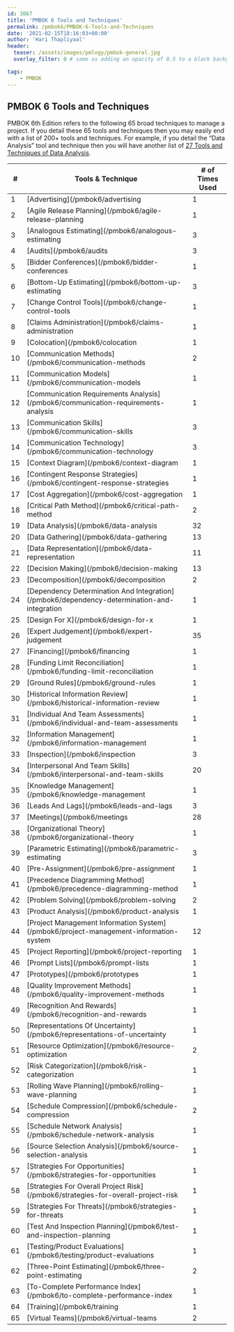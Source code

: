 ```yaml
---
id: 3067    
title: 'PMBOK 6 Tools and Techniques'
permalink: /pmbok6/PMBOK-6-Tools-and-Techniques
date: '2021-02-15T18:16:03+00:00'
author: 'Hari Thapliyaal'
header:
  teaser: /assets/images/pmlogy/pmbok-general.jpg
  overlay_filter: 0 # same as adding an opacity of 0.5 to a black background

tags:
    - PMBOK
---
```


## PMBOK 6 Tools and Techniques

PMBOK 6th Edition refers to the following 65 broad techniques to manage a project. If you detail these 65 tools and techniques then you may easily end with a list of 200+ tools and techniques. For example, if you detail the “Data Analysis” tool and technique then you will have another list of [27 Tools and Techniques of Data Analysis](/pmbok6/data-analysis/).

| **\#** | **Tools &amp; Technique** | **\# of Times Used** |
|---|---|---|
| 1 | [Advertising](/pmbok6/advertising | 1|
| 2 | [Agile Release Planning](/pmbok6/agile-release-planning | 1|
| 3 | [Analogous Estimating](/pmbok6/analogous-estimating | 3|
| 4 | [Audits](/pmbok6/audits | 3|
| 5 | [Bidder Conferences](/pmbok6/bidder-conferences | 1|
| 6 | [Bottom-Up Estimating](/pmbok6/bottom-up-estimating | 3|
| 7 | [Change Control Tools](/pmbok6/change-control-tools | 1|
| 8 | [Claims Administration](/pmbok6/claims-administration | 1|
| 9 | [Colocation](/pmbok6/colocation | 1|
| 10 | [Communication Methods](/pmbok6/communication-methods | 2|
| 11 | [Communication Models](/pmbok6/communication-models | 1|
| 12 | [Communication Requirements Analysis](/pmbok6/communication-requirements-analysis | 1|
| 13 | [Communication Skills](/pmbok6/communication-skills | 3|
| 14 | [Communication Technology](/pmbok6/communication-technology | 3|
| 15 | [Context Diagram](/pmbok6/context-diagram | 1|
| 16 | [Contingent Response Strategies](/pmbok6/contingent-response-strategies | 1|
| 17 | [Cost Aggregation](/pmbok6/cost-aggregation | 1|
| 18 | [Critical Path Method](/pmbok6/critical-path-method | 2|
| 19 | [Data Analysis](/pmbok6/data-analysis | 32|
| 20 | [Data Gathering](/pmbok6/data-gathering | 13|
| 21 | [Data Representation](/pmbok6/data-representation | 11|
| 22 | [Decision Making](/pmbok6/decision-making | 13|
| 23 | [Decomposition](/pmbok6/decomposition | 2|
| 24 | [Dependency Determination And Integration](/pmbok6/dependency-determination-and-integration | 1|
| 25 | [Design For X](/pmbok6/design-for-x | 1|
| 26 | [Expert Judgement](/pmbok6/expert-judgement | 35|
| 27 | [Financing](/pmbok6/financing | 1|
| 28 | [Funding Limit Reconciliation](/pmbok6/funding-limit-reconciliation | 1|
| 29 | [Ground Rules](/pmbok6/ground-rules | 1|
| 30 | [Historical Information Review](/pmbok6/historical-information-review | 1|
| 31 | [Individual And Team Assessments](/pmbok6/individual-and-team-assessments | 1|
| 32 | [Information Management](/pmbok6/information-management | 1|
| 33 | [Inspection](/pmbok6/inspection | 3|
| 34 | [Interpersonal And Team Skills](/pmbok6/interpersonal-and-team-skills | 20|
| 35 | [Knowledge Management](/pmbok6/knowledge-management | 1|
| 36 | [Leads And Lags](/pmbok6/leads-and-lags | 3|
| 37 | [Meetings](/pmbok6/meetings | 28|
| 38 | [Organizational Theory](/pmbok6/organizational-theory | 1|
| 39 | [Parametric Estimating](/pmbok6/parametric-estimating | 3|
| 40 | [Pre-Assignment](/pmbok6/pre-assignment | 1|
| 41 | [Precedence Diagramming Method](/pmbok6/precedence-diagramming-method | 1|
| 42 | [Problem Solving](/pmbok6/problem-solving | 2|
| 43 | [Product Analysis](/pmbok6/product-analysis | 1|
| 44 | [Project Management Information System](/pmbok6/project-management-information-system | 12|
| 45 | [Project Reporting](/pmbok6/project-reporting | 1|
| 46 | [Prompt Lists](/pmbok6/prompt-lists | 1|
| 47 | [Prototypes](/pmbok6/prototypes | 1|
| 48 | [Quality Improvement Methods](/pmbok6/quality-improvement-methods | 1|
| 49 | [Recognition And Rewards](/pmbok6/recognition-and-rewards | 1|
| 50 | [Representations Of Uncertainty](/pmbok6/representations-of-uncertainty | 1|
| 51 | [Resource Optimization](/pmbok6/resource-optimization | 2|
| 52 | [Risk Categorization](/pmbok6/risk-categorization | 1|
| 53 | [Rolling Wave Planning](/pmbok6/rolling-wave-planning | 1|
| 54 | [Schedule Compression](/pmbok6/schedule-compression | 2|
| 55 | [Schedule Network Analysis](/pmbok6/schedule-network-analysis | 1|
| 56 | [Source Selection Analysis](/pmbok6/source-selection-analysis | 1|
| 57 | [Strategies For Opportunities](/pmbok6/strategies-for-opportunities | 1|
| 58 | [Strategies For Overall Project Risk](/pmbok6/strategies-for-overall-project-risk | 1|
| 59 | [Strategies For Threats](/pmbok6/strategies-for-threats | 1|
| 60 | [Test And Inspection Planning](/pmbok6/test-and-inspection-planning | 1|
| 61 | [Testing/Product Evaluations](/pmbok6/testing/product-evaluations | 1|
| 62 | [Three-Point Estimating](/pmbok6/three-point-estimating | 2|
| 63 | [To-Complete Performance Index](/pmbok6/to-complete-performance-index | 1|
| 64 | [Training](/pmbok6/training | 1|
| 65 | [Virtual Teams](/pmbok6/virtual-teams | 2|

